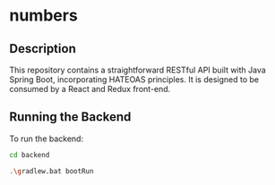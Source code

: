 # numbers

## Description

This repository contains a straightforward RESTful API built with Java Spring Boot, incorporating HATEOAS principles. It is designed to be consumed by a React and Redux front-end.

## Running the Backend

To run the backend:

```bash
cd backend
```

```bash
.\gradlew.bat bootRun
```
